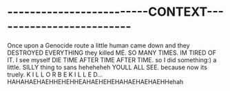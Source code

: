 # -------------------------CONTEXT-------------------------
Once upon a Genocide route a little human came down and they DESTROYED EVERYTHING they killed ME. SO MANY TIMES. IM TIRED OF IT. I see myself DIE TIME AFTER TIME AFTER TIME. so I did something:) a little. SILLY thing to sans heheheheh YOULL ALL SEE. because now its truely. K I L L  O R  B E  K I L L E D... HAHAHAEHAEHHEHEHHEAHAEHEHEHAHAEHAEHAEHHehah
